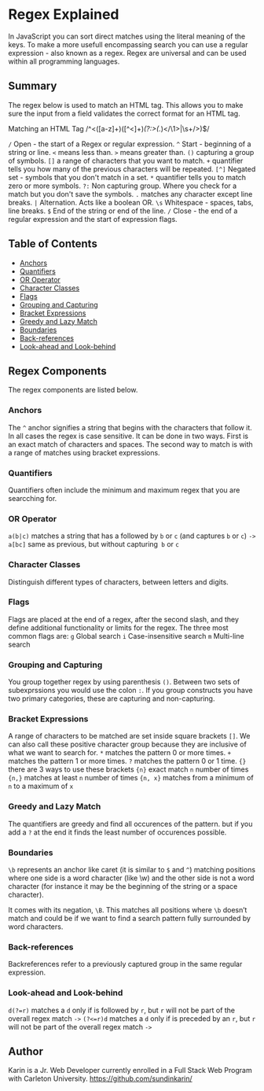 # Regex Explained

In JavaScript you can sort direct matches using the literal meaning of the keys. To make a more usefull encompassing search you can use a regular expression - also known as a regex. Regex are universal and can be used within all programming languages. 

## Summary

The regex below is used to match an HTML tag. This allows you to make sure the input from a field validates the correct format for an HTML tag.

Matching an HTML Tag  /^<([a-z]+)([^<]+)*(?:>(.*)<\/\1>|\s+\/>)$/

`/` Open - the start of a Regex or regular expression.
`^` Start - beginning of a string or line.
`<` means less than.
`>` means greater than.
`()` capturing a group of symbols.
`[]` a range of characters that you want to match.
`+` quantifier tells you how many of the previous characters will be repeated.
`[^]` Negated set - symbols that you don't match in a set.
`*` quantifier tells you to match zero or more symbols.
`?:` Non capturing group. Where you check for a match but you don't save the symbols.
`.` matches any character except line breaks.
`|` Alternation. Acts like a boolean OR.
`\s` Whitespace - spaces, tabs, line breaks.
`$` End of the string or end of the line.
`/` Close - the end of a regular expression and the start of expression flags.

## Table of Contents

- [Anchors](#anchors)
- [Quantifiers](#quantifiers)
- [OR Operator](#or-operator)
- [Character Classes](#character-classes)
- [Flags](#flags)
- [Grouping and Capturing](#grouping-and-capturing)
- [Bracket Expressions](#bracket-expressions)
- [Greedy and Lazy Match](#greedy-and-lazy-match)
- [Boundaries](#boundaries)
- [Back-references](#back-references)
- [Look-ahead and Look-behind](#look-ahead-and-look-behind)

## Regex Components
The regex components are listed below.

### Anchors
The `^` anchor signifies a string that begins with the characters that follow it. In all cases the regex is case sensitive. It can be done in two ways. First is an exact match of characters and spaces. The second way to match is with a range of matches using bracket expressions.

### Quantifiers
Quantifiers often include the minimum and maximum regex that you are searcching for.  

### OR Operator
`a(b|c)`     matches a string that has a followed by `b` or `c` (and captures `b` or `c`) `->`
`a[bc]`      same as previous, but without capturing` b` or `c`

### Character Classes
Distinguish different types of characters, between letters and digits.

### Flags
 Flags are placed at the end of a regex, after the second slash, and they define additional functionality or limits for the regex. The three most common flags are:
    `g` Global search
    `i` Case-insensitive search
    `m` Multi-line search

### Grouping and Capturing
You group together regex by using parenthesis `()`. Between two sets of subexprssions you would  use the colon `:`. If you group constructs you have two primary categories, these are capturing and non-capturing.

### Bracket Expressions
A range of characters to be matched are set inside square brackets `[]`. We can also call these positive character group because they are inclusive of what we want to search for.
`*` matches the pattern 0 or more times.
`+` matches the pattern 1 or more times.
`?` matches the pattern 0 or 1 time.
`{}` there are 3 ways to use these brackets
    `{n}` exact match `n` number of times
    `{n,}` matches at least `n` number of times
    `{n, x}` matches from a minimum of `n` to a maximum of `x`

### Greedy and Lazy Match
The quantifiers are greedy and find all occurences of the pattern. but if you add a `?` at the end it finds the least number of occurences possible.

### Boundaries
`\b` represents an anchor like caret (it is similar to `$` and `^`) matching positions where one side is a word character (like \w) and the other side is not a word character (for instance it may be the beginning of the string or a space character).

It comes with its negation, `\B`. This matches all positions where `\b` doesn’t match and could be if we want to find a search pattern fully surrounded by word characters.

### Back-references
Backreferences refer to a previously captured group in the same regular expression.

### Look-ahead and Look-behind
`d(?=r)`       matches a `d` only if is followed by `r`, but `r` will not be part of the overall regex match `->`
`(?<=r)d`      matches a `d` only if is preceded by an `r`, but `r` will not be part of the overall regex match `->`

## Author
Karin is a Jr. Web Developer currently enrolled in a Full Stack Web Program with Carleton University.
 https://github.com/sundinkarin/
